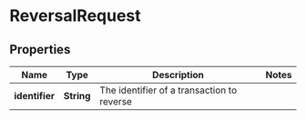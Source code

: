 
# ReversalRequest

## Properties
Name | Type | Description | Notes
------------ | ------------- | ------------- | -------------
**identifier** | **String** | The identifier of a transaction to reverse | 



